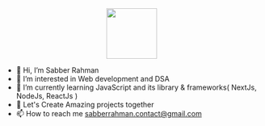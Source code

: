 
<div id="header" align="center">
  <img src="https://media.giphy.com/media/M9gbBd9nbDrOTu1Mqx/giphy.gif" width="100"/>
</div>

- 👋 Hi, I’m Sabber Rahman 
- 👀 I’m interested in Web development and DSA 
- 🌱 I’m currently learning JavaScript and its library & frameworks( NextJs, NodeJs, ReactJs )
- 💞️ Let's Create Amazing projects together 
- 📫 How to reach me sabberrahman.contact@gmail.com

<!---
sabberrahman/sabberrahman is a ✨ special ✨ repository because its `README.md` (this file) appears on your GitHub profile.
You can click the Preview link to take a look at your changes.
--->

